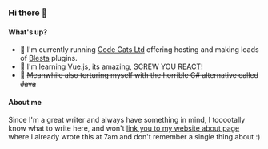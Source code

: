 ### Hi there 👋

#### What's up?
- 💼 I'm currently running [Code Cats Ltd](https://codecats.uk) offering hosting and making loads of [Blesta](https://blesta.com) plugins.
- 🌱 I'm learning [Vue.js](https://vuejs.org/), its amazing, SCREW YOU [REACT](https://reactjs.org/)!
- 🤮 ~~Meanwhile also torturing myself with the horrible C# alternative called Java~~

#### About me
Since I'm a great writer and always have something in mind, I tooootally know what to write here, and won't [link you to my website about page](https://aleksa.tf/About) where I already wrote this at 7am and don't remember a single thing about :)

